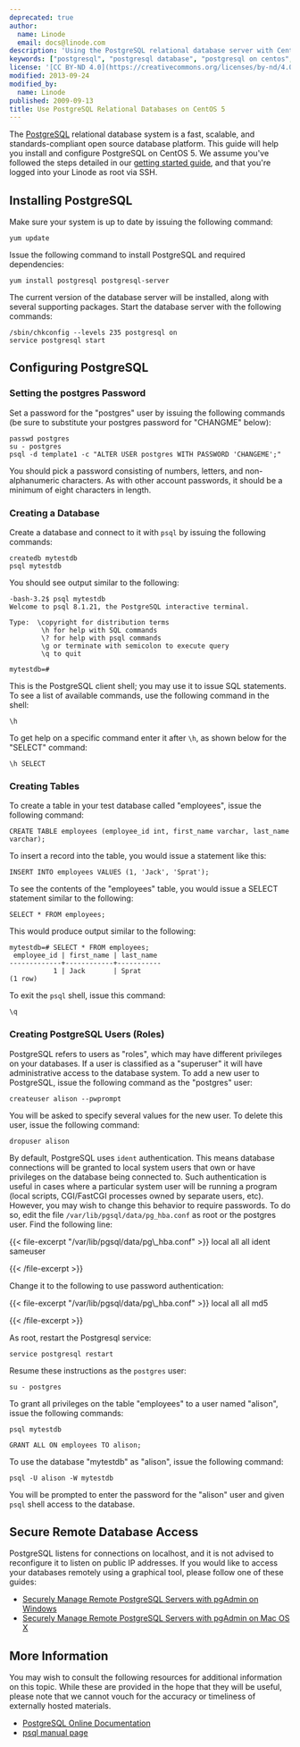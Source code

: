 ```yaml
---
deprecated: true
author:
  name: Linode
  email: docs@linode.com
description: 'Using the PostgreSQL relational database server with CentOS 5.'
keywords: ["postgresql", "postgresql database", "postgresql on centos", "relational database"]
license: '[CC BY-ND 4.0](https://creativecommons.org/licenses/by-nd/4.0)'
modified: 2013-09-24
modified_by:
  name: Linode
published: 2009-09-13
title: Use PostgreSQL Relational Databases on CentOS 5
---
```


The [PostgreSQL](http://www.postgresql.org/) relational database system is a fast, scalable, and standards-compliant open source database platform. This guide will help you install and configure PostgreSQL on CentOS 5. We assume you've followed the steps detailed in our [getting started guide](/docs/getting-started/), and that you're logged into your Linode as root via SSH.

Installing PostgreSQL
---------------------

Make sure your system is up to date by issuing the following command:

    yum update

Issue the following command to install PostgreSQL and required dependencies:

    yum install postgresql postgresql-server 

The current version of the database server will be installed, along with several supporting packages. Start the database server with the following commands:

    /sbin/chkconfig --levels 235 postgresql on
    service postgresql start 

Configuring PostgreSQL
----------------------

### Setting the postgres Password

Set a password for the "postgres" user by issuing the following commands (be sure to substitute your postgres password for "CHANGME" below):

    passwd postgres
    su - postgres
    psql -d template1 -c "ALTER USER postgres WITH PASSWORD 'CHANGEME';"

You should pick a password consisting of numbers, letters, and non-alphanumeric characters. As with other account passwords, it should be a minimum of eight characters in length.

### Creating a Database

Create a database and connect to it with `psql` by issuing the following commands:

    createdb mytestdb 
    psql mytestdb 

You should see output similar to the following:

    -bash-3.2$ psql mytestdb
    Welcome to psql 8.1.21, the PostgreSQL interactive terminal.

    Type:  \copyright for distribution terms
            \h for help with SQL commands
            \? for help with psql commands
            \g or terminate with semicolon to execute query
            \q to quit

    mytestdb=# 

This is the PostgreSQL client shell; you may use it to issue SQL statements. To see a list of available commands, use the following command in the shell:

    \h

To get help on a specific command enter it after `\h`, as shown below for the "SELECT" command:

    \h SELECT

### Creating Tables

To create a table in your test database called "employees", issue the following command:

    CREATE TABLE employees (employee_id int, first_name varchar, last_name varchar); 

To insert a record into the table, you would issue a statement like this:

    INSERT INTO employees VALUES (1, 'Jack', 'Sprat'); 

To see the contents of the "employees" table, you would issue a SELECT statement similar to the following:

    SELECT * FROM employees; 

This would produce output similar to the following:

    mytestdb=# SELECT * FROM employees; 
     employee_id | first_name | last_name 
    -------------+------------+-----------
               1 | Jack       | Sprat
    (1 row)

To exit the `psql` shell, issue this command:

    \q 

### Creating PostgreSQL Users (Roles)

PostgreSQL refers to users as "roles", which may have different privileges on your databases. If a user is classified as a "superuser" it will have administrative access to the database system. To add a new user to PostgreSQL, issue the following command as the "postgres" user:

    createuser alison --pwprompt 

You will be asked to specify several values for the new user. To delete this user, issue the following command:

    dropuser alison 

By default, PostgreSQL uses `ident` authentication. This means database connections will be granted to local system users that own or have privileges on the database being connected to. Such authentication is useful in cases where a particular system user will be running a program (local scripts, CGI/FastCGI processes owned by separate users, etc). However, you may wish to change this behavior to require passwords. To do so, edit the file `/var/lib/pgsql/data/pg_hba.conf` as root or the postgres user. Find the following line:

{{< file-excerpt "/var/lib/pgsql/data/pg\\_hba.conf" >}}
local all all ident sameuser

{{< /file-excerpt >}}

Change it to the following to use password authentication:

{{< file-excerpt "/var/lib/pgsql/data/pg\\_hba.conf" >}}
local all all md5

{{< /file-excerpt >}}


As root, restart the Postgresql service:

    service postgresql restart

Resume these instructions as the `postgres` user:

    su - postgres 

To grant all privileges on the table "employees" to a user named "alison", issue the following commands:

    psql mytestdb 

    GRANT ALL ON employees TO alison; 

To use the database "mytestdb" as "alison", issue the following command:

    psql -U alison -W mytestdb 

You will be prompted to enter the password for the "alison" user and given `psql` shell access to the database.

Secure Remote Database Access
-----------------------------

PostgreSQL listens for connections on localhost, and it is not advised to reconfigure it to listen on public IP addresses. If you would like to access your databases remotely using a graphical tool, please follow one of these guides:

-   [Securely Manage Remote PostgreSQL Servers with pgAdmin on Windows](/docs/databases/postgresql/pgadmin-windows)
-   [Securely Manage Remote PostgreSQL Servers with pgAdmin on Mac OS X](/docs/databases/postgresql/pgadmin-macos-x)

More Information
----------------

You may wish to consult the following resources for additional information on this topic. While these are provided in the hope that they will be useful, please note that we cannot vouch for the accuracy or timeliness of externally hosted materials.

- [PostgreSQL Online Documentation](http://www.postgresql.org/docs/)
- [psql manual page](http://www.rootr.net/man/man/psql/1)



